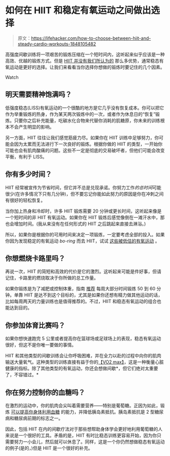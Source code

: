 # 如何在 HIIT 和稳定有氧运动之间做出选择

> 原文：<https://lifehacker.com/how-to-choose-between-hiit-and-steady-cardio-workouts-1848105482>

高强度间歇训练将一项艰苦的锻炼压缩在一个短时间内，这听起来似乎应该是一种高效、优越的锻炼方式。但是 [HIIT 并没有我们所认为的](https://lifehacker.com/most-hiit-workouts-arent-really-hiit-1846409560) 那么多优势，通常稳态有氧运动是更好的选择。让我们来看看当你选择你想做的锻炼时要记住的几个因素。

Watch

## 明天需要精神饱满吗？

低强度稳态(LISS)有氧运动的一个很酷的地方是它几乎没有恢复成本。你可以把它作为举重锻炼的热身，作为某天两次锻炼中的一次，或者作为休息日的“恢复”锻炼。只要你之后补充能量，吃碳水化合物来代替你消耗的肌糖原，你未来的训练根本不会产生明显的影响。

另一方面，HIIT 往往让我们感觉筋疲力尽。如果你在 HIIT 训练中足够努力，你可能会因为太累而无法进行下一次良好的锻炼。根据你做的 HIIT 的类型，一开始你可能也会有肌肉酸痛的问题。这些不一定是彻底的交易破坏者，但他们可能会改变平衡，有利于 LISS。

## 你有多少时间？

HIIT 经常被宣传为节省时间，但它并不总是兑现承诺。你努力工作*的总时间*可能很少(在许多情况下只有几分钟)，但不要忘记你能如此努力的原因是你在冲刺之间有很好的轻松恢复。

当你加上热身和冷却时，许多 HIIT 锻炼需要 20 分钟或更长时间，这听起来像是一个短时间的非 HIIT 有氧运动。如果你在 HIIT 锻炼后感觉像倒在一滩汗水中，那也会增加时间。(我从来没有在任何形式的 HIIT 之后跳起来直接去淋浴。)

所以，如果你是根据你的可用时间来决定一项锻炼，一定要考虑全部的投入。如果你因为发现稳定的有氧运动 *bo-ring* 而去 HIIT，试试 [这些被低估的有氧运动](https://lifehacker.com/10-ways-to-get-cardio-that-arent-running-or-cycling-1847691316) 。

## 你想燃烧卡路里吗？

再说一次，HIIT 的简短和高效的代价是它的激烈。这听起来可能是件好事，但请记住，卡路里的燃烧取决于你所做的总工作量。

如果你锻炼是为了减肥或控制体重，指南 [推荐](https://www.straightforwardfitness.com/acsm-cardio-guidelines.html) 每周大部分时间锻炼 50 到 60 分钟。单靠 HIIT 是达不到这个目标的，尤其是如果你还想有精力做其他运动的话，比如每周两天的力量训练也是值得推荐的。不过，HIIT 和稳态有氧运动的组合也能达到目的。

## 你参加体育比赛吗？

如果你想快速跑完 5 公里或者提高你在篮球场或足球场上的表现，稳态有氧运动很好，但这不是你唯一要做的事情。

HIIT 和其他类型的间歇训练会让你呼吸困难，并在全力以赴的过程中向你的肌肉输送大量氧气。这种类型的训练直接有益于你的[【VO2 max】](https://lifehacker.com/what-is-vo2max-1845077747)，这是一种衡量心脏健康的指标。除了其他类型的有氧运动，你还会想做间歇*，但它们绝对太重要了，不容错过。*

## 你在努力控制你的血糖吗？

在激烈的运动中，你的肌肉会尖叫着需要营养——特别是葡萄糖。正因为如此，锻炼 [可以提高你身体利用血糖](https://www.diabetes.co.uk/high-intensity-interval-training.html) 的能力，并降低胰岛素抵抗。胰岛素抵抗是 2 型糖尿病和糖尿病前期的标志之一。

因此，包括 HIIT 在内的间歇疗法对于那些想帮助身体学会更好地利用葡萄糖的人来说是一个很好的工具。矛盾的是，HIIT 有时比稳态训练更容易开始，因为你只需要努力一小会儿，然后就可以休息了。同样，这是一个你仍然想做稳态有氧运动的例子(是的，)但是 HIIT 是一个很好的补充。